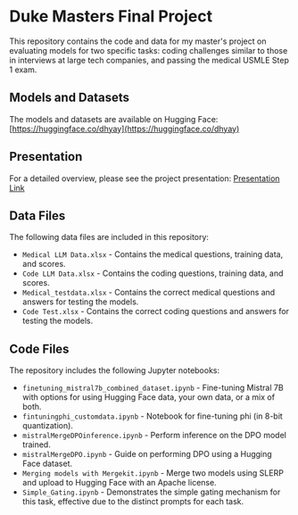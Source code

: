 # Duke Masters Final Project

This repository contains the code and data for my master's project on evaluating models for two specific tasks: coding challenges similar to those in interviews at large tech companies, and passing the medical USMLE Step 1 exam.

## Models and Datasets

The models and datasets are available on Hugging Face:
[https://huggingface.co/dhyay](https://huggingface.co/dhyay)

## Presentation

For a detailed overview, please see the project presentation:
[Presentation Link](https://docs.google.com/presentation/d/1dkAmKN-p-qZpB2oQBuZMT2CafxSKT8O1hj4m02jbQ40/edit?usp=sharing)

## Data Files

The following data files are included in this repository:

- `Medical LLM Data.xlsx` - Contains the medical questions, training data, and scores.
- `Code LLM Data.xlsx` - Contains the coding questions, training data, and scores.
- `Medical_testdata.xlsx` - Contains the correct medical questions and answers for testing the models.
- `Code Test.xlsx` - Contains the correct coding questions and answers for testing the models.

## Code Files

The repository includes the following Jupyter notebooks:

- `finetuning_mistral7b_combined_dataset.ipynb` - Fine-tuning Mistral 7B with options for using Hugging Face data, your own data, or a mix of both.
- `fintuningphi_customdata.ipynb` - Notebook for fine-tuning phi (in 8-bit quantization).
- `mistralMergeDPOinference.ipynb` - Perform inference on the DPO model trained.
- `mistralMergeDPO.ipynb` - Guide on performing DPO using a Hugging Face dataset.
- `Merging models with Mergekit.ipynb` - Merge two models using SLERP and upload to Hugging Face with an Apache license.
- `Simple_Gating.ipynb` - Demonstrates the simple gating mechanism for this task, effective due to the distinct prompts for each task.


